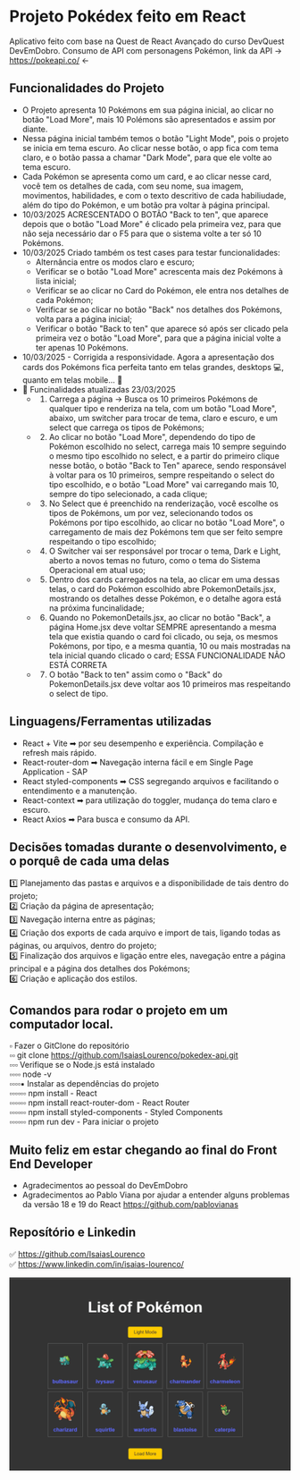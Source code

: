 
# Projeto Pokédex feito em React

Aplicativo feito com base na Quest de React Avançado do curso DevQuest DevEmDobro. Consumo de API com personagens Pokémon, link da API → https://pokeapi.co/ ←

## Funcionalidades do Projeto

- O Projeto apresenta 10 Pokémons em sua página inicial, ao clicar no botão "Load More", mais 10 Polémons são apresentados e assim por diante. 
- Nessa página inicial também temos o botão "Light Mode", pois o projeto se inicia em tema escuro. Ao clicar nesse botão, o app fica com tema claro, e o botão passa a chamar "Dark Mode", para que ele volte ao tema escuro.
- Cada Pokémon se apresenta como um card, e ao clicar nesse card, você tem os detalhes de cada, com seu nome, sua imagem, movimentos, habilidades, e com o texto descritivo de cada habiliudade, além do tipo do Pokémon, e um botão pra voltar à página principal.
- 10/03/2025 ACRESCENTADO O BOTÃO "Back to ten", que aparece depois que o botão "Load More" é clicado pela primeira vez, para que não seja necessário dar o F5 para que o sistema volte a ter só 10 Pokémons.
- 10/03/2025 Criado também os test cases para testar funcionalidades:
    - Alternância entre os modos claro e escuro;
    - Verificar se o botão "Load More" acrescenta mais dez Pokémons à lista inicial;
    - Verificar se ao clicar no Card do Pokémon, ele entra nos detalhes de cada Pokémon;
    - Verificar se ao clicar no botão "Back" nos detalhes dos Pokémons, volta para a página inicial;
    - Verificar o botão "Back to ten" que aparece só após ser clicado pela primeira vez o botão "Load More", para que a página inicial volte a ter apenas 10 Pokémons.
- 10/03/2025 - Corrigida a responsividade. Agora a apresentação dos cards dos Pokémons fica perfeita tanto em telas grandes, desktops 💻, quanto em telas mobile... 📱
- 🚥 Funcinalidades atualizadas 23/03/2025<br>
    - 1. Carrega a página → Busca os 10 primeiros Pokémons de qualquer tipo e renderiza na tela, com um botão "Load More", abaixo, um switcher para trocar de tema, claro e escuro, e um select que carrega os tipos de Pokémons;<br>
    - 2. Ao clicar no botão "Load More", dependendo do tipo de Pokémon escolhido no select, carrega mais 10 sempre seguindo o mesmo tipo escolhido no select, e a partir do primeiro clique nesse botão, o botão "Back to Ten" aparece, sendo responsável à voltar para os 10 primeiros, sempre respeitando o select do tipo escolhido, e o botão "Load More" vai carregando mais 10, sempre do tipo selecionado, a cada clique;
    - 3. No Select que é preenchido na renderização, você escolhe os tipos de Pokémons, um por vez, selecionando todos os Pokémons por tipo escolhido, ao clicar no botão "Load More", o carregamento de mais dez Pokémons tem que ser feito sempre respeitando o tipo escolhido;
    - 4. O Switcher vai ser responsável por trocar o tema, Dark e Light, aberto a novos temas no futuro, como o tema do Sistema Operacional em atual uso;
    - 5. Dentro dos cards carregados na tela, ao clicar em uma dessas telas, o card do Pokémon escolhido abre PokemonDetails.jsx, mostrando os detalhes desse Pokémon, e o detalhe agora está na próxima funcinalidade;
    - 6. Quando no PokemonDetails.jsx, ao clicar no botão "Back", a página Home.jsx deve voltar SEMPRE apresentando a mesma tela que existia quando o card foi clicado, ou seja, os mesmos Pokémons, por tipo, e a mesma quantia, 10 ou mais mostradas na tela inicial quando clicado o card; ESSA FUNCIONALIDADE NÃO ESTÁ CORRETA
    - 7. O botão "Back to ten" assim como o "Back" do PokemonDetails.jsx deve voltar aos 10 primeiros mas respeitando o select de tipo.

## Linguagens/Ferramentas utilizadas

- React + Vite ➡ por seu desempenho e experiência. Compilação e refresh mais rápido.
- React-router-dom ➡ Navegação interna fácil e em Single Page Application - SAP
- React styled-components ➡ CSS segregando arquivos e facilitando o entendimento e a  manutenção.
- React-context ➡ para utilização do toggler, mudança do tema claro e escuro.
- React Axios ➡ Para busca e consumo da API. 

## Decisões tomadas durante o desenvolvimento, e o porquê de cada uma delas

1️⃣ Planejamento das pastas e arquivos e a disponibilidade de tais dentro do projeto;<br>
2️⃣ Criação da página de apresentação;<br>
3️⃣ Navegação interna entre as páginas;<br>
4️⃣ Criação dos exports de cada arquivo e import de tais, ligando todas as páginas, ou arquivos, dentro do projeto;<br>
5️⃣ Finalização dos arquivos e ligação entre eles, navegação entre a página principal e a página dos detalhes dos Pokémons;<br>
6️⃣ Criação e aplicação dos estilos.

## Comandos para rodar o projeto em um computador local.

▫ Fazer o GitClone do repositório<br>
▫▫ git clone https://github.com/IsaiasLourenco/pokedex-api.git<br>
▫▫▫ Verifique se o Node.js está instalado<br>
▫▫▫▫ node -v<br>
▫▫▫▫▪ Instalar as dependências do projeto<br>
▫▫▫▫▫▫ npm install - React<br>
▫▫▫▫▫▫ npm install react-router-dom - React Router<br>
▫▫▫▫▫▫ npm install styled-components - Styled Components<br>
▫▫▫▫▫▫ npm run dev - Para iniciar o projeto

## Muito feliz em estar chegando ao final do Front End Developer

- Agradecimentos ao pessoal do DevEmDobro
- Agradecimentos ao Pablo Viana por ajudar a entender alguns problemas da versão 18 e 19 do React https://github.com/pablovianas

## Reposítório e Linkedin

✅ https://github.com/IsaiasLourenco<br>
✅ https://www.linkedin.com/in/isaias-lourenco/

<img src="./public/pokemonApi.gif" alt="DeliveringAPI">

